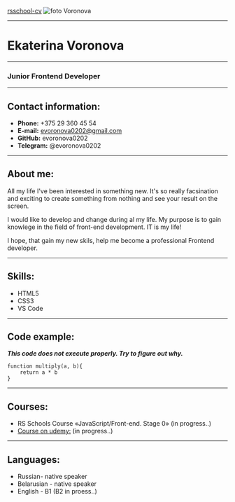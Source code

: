 [rsschool-cv]( https://evoronova0202.github.io/rsschool-cv/cv)
![foto Voronova](./fotoVoronova.jpg)
***
# Ekaterina Voronova
***
### Junior Frontend Developer
***
## Contact information:
* **Phone:** +375 29 360 45 54
* **E-mail:** evoronova0202@gmail.com
* **GitHub:** evoronova0202
* **Telegram:** @evoronova0202
***
## About me:

All my life I've been interested in something new. It's so really facsination and exciting to create something from nothing and see your result on the screen.

I would like to develop and change during al my life. My purpose is to gain knowlege in the field of front-end development. IT is my life!

I hope, that gain my new skils, help me become a professional Frontend developer.

***
## Skills:
* HTML5
* CSS3
* VS Code
***
## Code example:
***This code does not execute properly. Try to figure out why.***
```
function multiply(a, b){
    return a * b
}
```
***
## Courses:
* RS Schools Course «JavaScript/Front-end. Stage 0» (in progress..)
* [Course on udemy:]( https://www.udemy.com/course/draft/3699478/) (in progress..)
***
## Languages:
* Russian- native speaker
* Belarusian - native speaker
* English - B1 (B2 in proess..)
